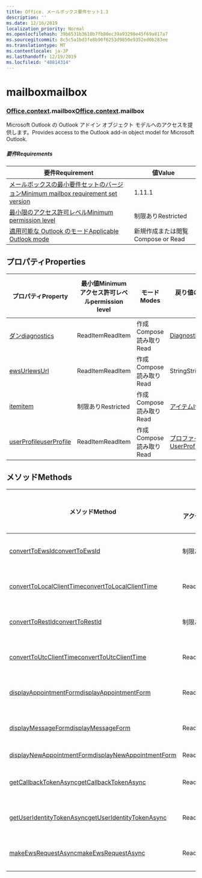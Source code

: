 ```yaml
---
title: Office. メールボックス要件セット1.3
description: ''
ms.date: 12/16/2019
localization_priority: Normal
ms.openlocfilehash: 39b6531b3610b7fb80ec39a93298e45f69a817a7
ms.sourcegitcommit: 8c5c5a1bd3fe8b90f6253d9850e9352ed0b283ee
ms.translationtype: MT
ms.contentlocale: ja-JP
ms.lasthandoff: 12/19/2019
ms.locfileid: "40814314"
---
```

# <a name="mailbox"></a><span data-ttu-id="685aa-102">mailbox</span><span class="sxs-lookup"><span data-stu-id="685aa-102">mailbox</span></span>

### <a name="officeofficemdcontextofficecontextmdmailbox"></a><span data-ttu-id="685aa-103">[Office](office.md)[.context](office.context.md).mailbox</span><span class="sxs-lookup"><span data-stu-id="685aa-103">[Office](office.md)[.context](office.context.md).mailbox</span></span>

<span data-ttu-id="685aa-104">Microsoft Outlook の Outlook アドイン オブジェクト モデルへのアクセスを提供します。</span><span class="sxs-lookup"><span data-stu-id="685aa-104">Provides access to the Outlook add-in object model for Microsoft Outlook.</span></span>

##### <a name="requirements"></a><span data-ttu-id="685aa-105">要件</span><span class="sxs-lookup"><span data-stu-id="685aa-105">Requirements</span></span>

|<span data-ttu-id="685aa-106">要件</span><span class="sxs-lookup"><span data-stu-id="685aa-106">Requirement</span></span>| <span data-ttu-id="685aa-107">値</span><span class="sxs-lookup"><span data-stu-id="685aa-107">Value</span></span>|
|---|---|
|[<span data-ttu-id="685aa-108">メールボックスの最小要件セットのバージョン</span><span class="sxs-lookup"><span data-stu-id="685aa-108">Minimum mailbox requirement set version</span></span>](../../requirement-sets/outlook-api-requirement-sets.md)| <span data-ttu-id="685aa-109">1.1</span><span class="sxs-lookup"><span data-stu-id="685aa-109">1.1</span></span>|
|[<span data-ttu-id="685aa-110">最小限のアクセス許可レベル</span><span class="sxs-lookup"><span data-stu-id="685aa-110">Minimum permission level</span></span>](/outlook/add-ins/understanding-outlook-add-in-permissions)| <span data-ttu-id="685aa-111">制限あり</span><span class="sxs-lookup"><span data-stu-id="685aa-111">Restricted</span></span>|
|[<span data-ttu-id="685aa-112">適用可能な Outlook のモード</span><span class="sxs-lookup"><span data-stu-id="685aa-112">Applicable Outlook mode</span></span>](/outlook/add-ins/#extension-points)| <span data-ttu-id="685aa-113">新規作成または閲覧</span><span class="sxs-lookup"><span data-stu-id="685aa-113">Compose or Read</span></span>|

## <a name="properties"></a><span data-ttu-id="685aa-114">プロパティ</span><span class="sxs-lookup"><span data-stu-id="685aa-114">Properties</span></span>

| <span data-ttu-id="685aa-115">プロパティ</span><span class="sxs-lookup"><span data-stu-id="685aa-115">Property</span></span> | <span data-ttu-id="685aa-116">最小値</span><span class="sxs-lookup"><span data-stu-id="685aa-116">Minimum</span></span><br><span data-ttu-id="685aa-117">アクセス許可レベル</span><span class="sxs-lookup"><span data-stu-id="685aa-117">permission level</span></span> | <span data-ttu-id="685aa-118">モード</span><span class="sxs-lookup"><span data-stu-id="685aa-118">Modes</span></span> | <span data-ttu-id="685aa-119">戻り値の種類</span><span class="sxs-lookup"><span data-stu-id="685aa-119">Return type</span></span> | <span data-ttu-id="685aa-120">最小値</span><span class="sxs-lookup"><span data-stu-id="685aa-120">Minimum</span></span><br><span data-ttu-id="685aa-121">要件セット</span><span class="sxs-lookup"><span data-stu-id="685aa-121">requirement set</span></span> |
|---|---|---|---|:---:|
| [<span data-ttu-id="685aa-122">ダン</span><span class="sxs-lookup"><span data-stu-id="685aa-122">diagnostics</span></span>](office.context.mailbox.diagnostics.md) | <span data-ttu-id="685aa-123">ReadItem</span><span class="sxs-lookup"><span data-stu-id="685aa-123">ReadItem</span></span> | <span data-ttu-id="685aa-124">作成</span><span class="sxs-lookup"><span data-stu-id="685aa-124">Compose</span></span><br><span data-ttu-id="685aa-125">読み取り</span><span class="sxs-lookup"><span data-stu-id="685aa-125">Read</span></span> | [<span data-ttu-id="685aa-126">Diagnostics</span><span class="sxs-lookup"><span data-stu-id="685aa-126">Diagnostics</span></span>](/javascript/api/outlook/office.diagnostics?view=outlook-js-1.3) | [<span data-ttu-id="685aa-127">1.1</span><span class="sxs-lookup"><span data-stu-id="685aa-127">1.1</span></span>](../requirement-set-1.1/outlook-requirement-set-1.1.md) |
| [<span data-ttu-id="685aa-128">ewsUrl</span><span class="sxs-lookup"><span data-stu-id="685aa-128">ewsUrl</span></span>](/javascript/api/outlook/office.mailbox?view=outlook-js-1.3#ewsurl) | <span data-ttu-id="685aa-129">ReadItem</span><span class="sxs-lookup"><span data-stu-id="685aa-129">ReadItem</span></span> | <span data-ttu-id="685aa-130">作成</span><span class="sxs-lookup"><span data-stu-id="685aa-130">Compose</span></span><br><span data-ttu-id="685aa-131">読み取り</span><span class="sxs-lookup"><span data-stu-id="685aa-131">Read</span></span> | <span data-ttu-id="685aa-132">String</span><span class="sxs-lookup"><span data-stu-id="685aa-132">String</span></span> | [<span data-ttu-id="685aa-133">1.1</span><span class="sxs-lookup"><span data-stu-id="685aa-133">1.1</span></span>](../requirement-set-1.1/outlook-requirement-set-1.1.md) |
| [<span data-ttu-id="685aa-134">item</span><span class="sxs-lookup"><span data-stu-id="685aa-134">item</span></span>](office.context.mailbox.item.md) | <span data-ttu-id="685aa-135">制限あり</span><span class="sxs-lookup"><span data-stu-id="685aa-135">Restricted</span></span> | <span data-ttu-id="685aa-136">作成</span><span class="sxs-lookup"><span data-stu-id="685aa-136">Compose</span></span><br><span data-ttu-id="685aa-137">読み取り</span><span class="sxs-lookup"><span data-stu-id="685aa-137">Read</span></span> | [<span data-ttu-id="685aa-138">アイテム</span><span class="sxs-lookup"><span data-stu-id="685aa-138">Item</span></span>](/javascript/api/outlook/office.item?view=outlook-js-1.3) | [<span data-ttu-id="685aa-139">1.1</span><span class="sxs-lookup"><span data-stu-id="685aa-139">1.1</span></span>](../requirement-set-1.1/outlook-requirement-set-1.1.md) |
| [<span data-ttu-id="685aa-140">userProfile</span><span class="sxs-lookup"><span data-stu-id="685aa-140">userProfile</span></span>](office.context.mailbox.userProfile.md) | <span data-ttu-id="685aa-141">ReadItem</span><span class="sxs-lookup"><span data-stu-id="685aa-141">ReadItem</span></span> | <span data-ttu-id="685aa-142">作成</span><span class="sxs-lookup"><span data-stu-id="685aa-142">Compose</span></span><br><span data-ttu-id="685aa-143">読み取り</span><span class="sxs-lookup"><span data-stu-id="685aa-143">Read</span></span> | [<span data-ttu-id="685aa-144">プロファイル</span><span class="sxs-lookup"><span data-stu-id="685aa-144">UserProfile</span></span>](/javascript/api/outlook/office.userprofile?view=outlook-js-1.3) | [<span data-ttu-id="685aa-145">1.1</span><span class="sxs-lookup"><span data-stu-id="685aa-145">1.1</span></span>](../requirement-set-1.1/outlook-requirement-set-1.1.md) |

## <a name="methods"></a><span data-ttu-id="685aa-146">メソッド</span><span class="sxs-lookup"><span data-stu-id="685aa-146">Methods</span></span>

| <span data-ttu-id="685aa-147">メソッド</span><span class="sxs-lookup"><span data-stu-id="685aa-147">Method</span></span> | <span data-ttu-id="685aa-148">最小値</span><span class="sxs-lookup"><span data-stu-id="685aa-148">Minimum</span></span><br><span data-ttu-id="685aa-149">アクセス許可レベル</span><span class="sxs-lookup"><span data-stu-id="685aa-149">permission level</span></span> | <span data-ttu-id="685aa-150">モード</span><span class="sxs-lookup"><span data-stu-id="685aa-150">Modes</span></span> | <span data-ttu-id="685aa-151">最小値</span><span class="sxs-lookup"><span data-stu-id="685aa-151">Minimum</span></span><br><span data-ttu-id="685aa-152">要件セット</span><span class="sxs-lookup"><span data-stu-id="685aa-152">requirement set</span></span> |
|---|---|---|:---:|
| [<span data-ttu-id="685aa-153">convertToEwsId</span><span class="sxs-lookup"><span data-stu-id="685aa-153">convertToEwsId</span></span>](/javascript/api/outlook/office.mailbox?view=outlook-js-1.3#converttoewsid-itemid--restversion-) | <span data-ttu-id="685aa-154">制限あり</span><span class="sxs-lookup"><span data-stu-id="685aa-154">Restricted</span></span> | <span data-ttu-id="685aa-155">作成</span><span class="sxs-lookup"><span data-stu-id="685aa-155">Compose</span></span><br><span data-ttu-id="685aa-156">読み取り</span><span class="sxs-lookup"><span data-stu-id="685aa-156">Read</span></span> | [<span data-ttu-id="685aa-157">1.3</span><span class="sxs-lookup"><span data-stu-id="685aa-157">1.3</span></span>](../requirement-set-1.3/outlook-requirement-set-1.3.md) |
| [<span data-ttu-id="685aa-158">convertToLocalClientTime</span><span class="sxs-lookup"><span data-stu-id="685aa-158">convertToLocalClientTime</span></span>](/javascript/api/outlook/office.mailbox?view=outlook-js-1.3#converttolocalclienttime-timevalue-) | <span data-ttu-id="685aa-159">ReadItem</span><span class="sxs-lookup"><span data-stu-id="685aa-159">ReadItem</span></span> | <span data-ttu-id="685aa-160">作成</span><span class="sxs-lookup"><span data-stu-id="685aa-160">Compose</span></span><br><span data-ttu-id="685aa-161">読み取り</span><span class="sxs-lookup"><span data-stu-id="685aa-161">Read</span></span> | [<span data-ttu-id="685aa-162">1.1</span><span class="sxs-lookup"><span data-stu-id="685aa-162">1.1</span></span>](../requirement-set-1.1/outlook-requirement-set-1.1.md) |
| [<span data-ttu-id="685aa-163">convertToRestId</span><span class="sxs-lookup"><span data-stu-id="685aa-163">convertToRestId</span></span>](/javascript/api/outlook/office.mailbox?view=outlook-js-1.3#converttorestid-itemid--restversion-) | <span data-ttu-id="685aa-164">制限あり</span><span class="sxs-lookup"><span data-stu-id="685aa-164">Restricted</span></span> | <span data-ttu-id="685aa-165">作成</span><span class="sxs-lookup"><span data-stu-id="685aa-165">Compose</span></span><br><span data-ttu-id="685aa-166">読み取り</span><span class="sxs-lookup"><span data-stu-id="685aa-166">Read</span></span> | [<span data-ttu-id="685aa-167">1.3</span><span class="sxs-lookup"><span data-stu-id="685aa-167">1.3</span></span>](../requirement-set-1.3/outlook-requirement-set-1.3.md) |
| [<span data-ttu-id="685aa-168">convertToUtcClientTime</span><span class="sxs-lookup"><span data-stu-id="685aa-168">convertToUtcClientTime</span></span>](/javascript/api/outlook/office.mailbox?view=outlook-js-1.3#converttoutcclienttime-input-) | <span data-ttu-id="685aa-169">ReadItem</span><span class="sxs-lookup"><span data-stu-id="685aa-169">ReadItem</span></span> | <span data-ttu-id="685aa-170">作成</span><span class="sxs-lookup"><span data-stu-id="685aa-170">Compose</span></span><br><span data-ttu-id="685aa-171">読み取り</span><span class="sxs-lookup"><span data-stu-id="685aa-171">Read</span></span> | [<span data-ttu-id="685aa-172">1.1</span><span class="sxs-lookup"><span data-stu-id="685aa-172">1.1</span></span>](../requirement-set-1.1/outlook-requirement-set-1.1.md) |
| [<span data-ttu-id="685aa-173">displayAppointmentForm</span><span class="sxs-lookup"><span data-stu-id="685aa-173">displayAppointmentForm</span></span>](/javascript/api/outlook/office.mailbox?view=outlook-js-1.3#displayappointmentform-itemid-) | <span data-ttu-id="685aa-174">ReadItem</span><span class="sxs-lookup"><span data-stu-id="685aa-174">ReadItem</span></span> | <span data-ttu-id="685aa-175">作成</span><span class="sxs-lookup"><span data-stu-id="685aa-175">Compose</span></span><br><span data-ttu-id="685aa-176">読み取り</span><span class="sxs-lookup"><span data-stu-id="685aa-176">Read</span></span> | [<span data-ttu-id="685aa-177">1.1</span><span class="sxs-lookup"><span data-stu-id="685aa-177">1.1</span></span>](../requirement-set-1.1/outlook-requirement-set-1.1.md) |
| [<span data-ttu-id="685aa-178">displayMessageForm</span><span class="sxs-lookup"><span data-stu-id="685aa-178">displayMessageForm</span></span>](/javascript/api/outlook/office.mailbox?view=outlook-js-1.3#displaymessageform-itemid-) | <span data-ttu-id="685aa-179">ReadItem</span><span class="sxs-lookup"><span data-stu-id="685aa-179">ReadItem</span></span> | <span data-ttu-id="685aa-180">作成</span><span class="sxs-lookup"><span data-stu-id="685aa-180">Compose</span></span><br><span data-ttu-id="685aa-181">読み取り</span><span class="sxs-lookup"><span data-stu-id="685aa-181">Read</span></span> | [<span data-ttu-id="685aa-182">1.1</span><span class="sxs-lookup"><span data-stu-id="685aa-182">1.1</span></span>](../requirement-set-1.1/outlook-requirement-set-1.1.md) |
| [<span data-ttu-id="685aa-183">displayNewAppointmentForm</span><span class="sxs-lookup"><span data-stu-id="685aa-183">displayNewAppointmentForm</span></span>](/javascript/api/outlook/office.mailbox?view=outlook-js-1.3#displaynewappointmentform-parameters-) | <span data-ttu-id="685aa-184">ReadItem</span><span class="sxs-lookup"><span data-stu-id="685aa-184">ReadItem</span></span> | <span data-ttu-id="685aa-185">読み取り</span><span class="sxs-lookup"><span data-stu-id="685aa-185">Read</span></span> | [<span data-ttu-id="685aa-186">1.1</span><span class="sxs-lookup"><span data-stu-id="685aa-186">1.1</span></span>](../requirement-set-1.1/outlook-requirement-set-1.1.md) |
| [<span data-ttu-id="685aa-187">getCallbackTokenAsync</span><span class="sxs-lookup"><span data-stu-id="685aa-187">getCallbackTokenAsync</span></span>](/javascript/api/outlook/office.mailbox?view=outlook-js-1.3#getcallbacktokenasync-callback--usercontext-) | <span data-ttu-id="685aa-188">ReadItem</span><span class="sxs-lookup"><span data-stu-id="685aa-188">ReadItem</span></span> | <span data-ttu-id="685aa-189">作成</span><span class="sxs-lookup"><span data-stu-id="685aa-189">Compose</span></span><br><span data-ttu-id="685aa-190">読み取り</span><span class="sxs-lookup"><span data-stu-id="685aa-190">Read</span></span> | [<span data-ttu-id="685aa-191">1.3</span><span class="sxs-lookup"><span data-stu-id="685aa-191">1.3</span></span>](../requirement-set-1.3/outlook-requirement-set-1.3.md)<br>[<span data-ttu-id="685aa-192">1.1</span><span class="sxs-lookup"><span data-stu-id="685aa-192">1.1</span></span>](../requirement-set-1.1/outlook-requirement-set-1.1.md) |
| [<span data-ttu-id="685aa-193">getUserIdentityTokenAsync</span><span class="sxs-lookup"><span data-stu-id="685aa-193">getUserIdentityTokenAsync</span></span>](/javascript/api/outlook/office.mailbox?view=outlook-js-1.3#getuseridentitytokenasync-callback--usercontext-) | <span data-ttu-id="685aa-194">ReadItem</span><span class="sxs-lookup"><span data-stu-id="685aa-194">ReadItem</span></span> | <span data-ttu-id="685aa-195">作成</span><span class="sxs-lookup"><span data-stu-id="685aa-195">Compose</span></span><br><span data-ttu-id="685aa-196">読み取り</span><span class="sxs-lookup"><span data-stu-id="685aa-196">Read</span></span> | [<span data-ttu-id="685aa-197">1.1</span><span class="sxs-lookup"><span data-stu-id="685aa-197">1.1</span></span>](../requirement-set-1.1/outlook-requirement-set-1.1.md) |
| [<span data-ttu-id="685aa-198">makeEwsRequestAsync</span><span class="sxs-lookup"><span data-stu-id="685aa-198">makeEwsRequestAsync</span></span>](/javascript/api/outlook/office.mailbox?view=outlook-js-1.3#makeewsrequestasync-data--callback--usercontext-) | <span data-ttu-id="685aa-199">ReadWriteMailbox</span><span class="sxs-lookup"><span data-stu-id="685aa-199">ReadWriteMailbox</span></span> | <span data-ttu-id="685aa-200">作成</span><span class="sxs-lookup"><span data-stu-id="685aa-200">Compose</span></span><br><span data-ttu-id="685aa-201">読み取り</span><span class="sxs-lookup"><span data-stu-id="685aa-201">Read</span></span> | [<span data-ttu-id="685aa-202">1.1</span><span class="sxs-lookup"><span data-stu-id="685aa-202">1.1</span></span>](../requirement-set-1.1/outlook-requirement-set-1.1.md) |

